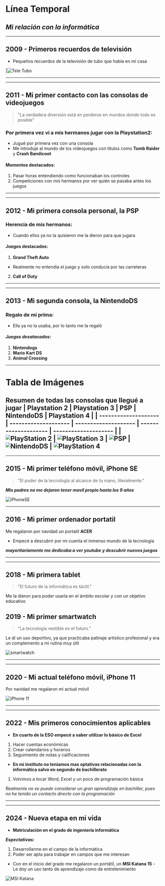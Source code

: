 # **Línea Temporal**
## *Mi relación con la informática*

---
## 2009 - **Primeros recuerdos de televisión**
- Pequeños recuerdos de la televisión de tubo que había en mi casa

|![Tele Tubo](https://m.media-amazon.com/images/I/61ebZjabBEL.jpg)

---
---

## 2011 - **Mi primer contacto con las consolas de videojuegos**
> "La verdadera diversión está en perderse en mundos donde todo es posible"
### Por primera vez ví a mis hermanos jugar con la **Playstation2**:
- Jugué por primera vez con una consola
- Me introduje al mundo de los videojuegos con títulos como **Tomb Raider** y **Crash Bandicoot**
#### Momentos destacados:
1. Pasar horas entendiendo como funcionaban los controles 
2. Competiciones con mis hermanos por ver quién se pasaba antes los juegos

---
---

## 2012 - **Mi primera consola personal, la PSP**
### Herencia de mis hermanos: 
- Cuando ellos ya no la quisieron me la dieron para que jugara
#### Juegos destacados:
1. **Grand Theft Auto**

 - Realmente no entendia el juego y solo conducia por las carreteras
2. **Call of Duty**

---
---

## 2013 - **Mi segunda consola, la NintendoDS**

### Regalo de mi prima:
- Ella ya no la usaba, por lo tanto me la regaló
#### *Juegos desatacados:*
1. **Nintendogs**
2. **Mario Kart DS**
3. **Animal Crossing**

---

# Tabla de Imágenes
**Resumen de todas las consolas que llegué a jugar**
| Playstation 2        | Playstation 3             | PSP             | NintendoDS             | Playstation 4             |
| -------------------- | -------------------- | -------------------- | -------------------- | -------------------- |
| ![PlayStation 2](https://th.bing.com/th/id/OIP.xpQC1anwwdT_Um-UC4aeDAAAAA?rs=1&pid=ImgDetMain) | ![PlayStation 3](https://th.bing.com/th/id/R.817b46160ad275de7b28033b73985c91?rik=y1dnpMOB3%2b6PlQ&riu=http%3a%2f%2fwww.hd-tecnologia.com%2fimagenes%2farticulos%2f2013%2f01%2fPS3-Super-Slim-Blanca-581x400.jpg&ehk=VJ0q%2fSau13xBy8rAMPXWBizZLD3n%2fOj2fHgAqHTG%2f78%3d&risl=&pid=ImgRaw&r=0) | ![PSP](https://th.bing.com/th/id/OIP.n71J8bisfBSodbtVlQfB8gAAAA?rs=1&pid=ImgDetMain) | ![NintendoDS](https://th.bing.com/th/id/OIP.1dk2_iQU712f6WyHk3YiNgHaDL?w=350&h=150&c=7&r=0&o=5&dpr=1.5&pid=1.7) | ![PlayStation 4](https://th.bing.com/th/id/OIP.TLKOj81XACzd654kRY5Z6AHaD4?rs=1&pid=ImgDetMain) 
---
---

## 2015 - **Mi primer teléfono móvil, iPhone SE**
> "El poder de la tecnología al alcance de tu mano, literalmente."

***Mis padres no me dejaron tener movil propio hasta los 9 años***

![iPhoneSE](https://th.bing.com/th/id/OIP.oHu53xgyxAG6IXlOqiy2TwHaGU?rs=1&pid=ImgDetMain)

---
## 2016 - **Mi primer ordenador portatil**
Me regalaron por navidad un portatil  **ACER**
- Empecé a descubrir por mi cuenta el inmenso mundo de la tecnología

***mayoritariamente me dedicaba a ver youtube y descubrir nuevos juegos***

---
---

## 2018 - **Mi primera tablet**
> "El futuro de la informática es táctil."

Me la dieron para poder usarla en el ámbito escolar y con un objetivo educativo 

## 2019 - **Mi primer smartwatch**
> "La tecnología vestible es el futuro."

Le dí un uso deportivo, ya que practicaba patinaje artístico profesional y era un complemento a mi rutina muy útil

![smartwatch](https://th.bing.com/th/id/R.642084577337a2f98d13052516b61969?rik=O%2fj6NbNTp%2bEOPA&pid=ImgRaw&r=0)

---
---

## 2020 - **Mi actual teléfono móvil, iPhone 11**
Por navidad me regalaron mi actual móvil

![iPhone 11](https://tpmobile.vn/wp-content/uploads/2019/11/637037652462548298_11-trang-768x768.jpg)

---
---

## 2022 - **Mis primeros conocimientos aplicables**
- **En cuarto de la ESO empecé a saber utilizar lo básico de Excel**
1. Hacer cuentas económicas
2. Crear calendarios y horarios 
3. Seguimiento de notas y calificaciones
- **En mi instituto no teniamos mas optativas relacionadas con la informática salvo en segundo de bachillerato**
1. Volvimos a tocar Word, Excel y un poco de programación básica

*Realmente no se puede considerar un gran aprendizaje en bachiller, pues no he tenido un contacto directo con la programación*

---
---

## 2024 - Nueva etapa en mi vida
- **Matriculación en el grado de ingeniería informática**

***Espectativas:***
1. Desarrollarme en el campo de la informática
2. Poder ser apta para trabajar en campos que me interesan 

- Con en el inicio del grado me regalaron un portátil, un **MSI Katana 15** - Le doy un uso tanto de aprendizaje como de entretenimiento 

![MSI Katana](https://th.bing.com/th/id/OIP.HhKry5V8L_zfdYGOG7ULBgAAAA?rs=1&pid=ImgDetMain)